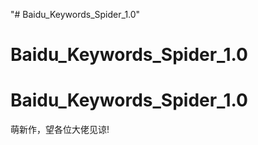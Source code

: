 "# Baidu_Keywords_Spider_1.0" 
# Baidu_Keywords_Spider_1.0
# Baidu_Keywords_Spider_1.0


萌新作，望各位大佬见谅!
